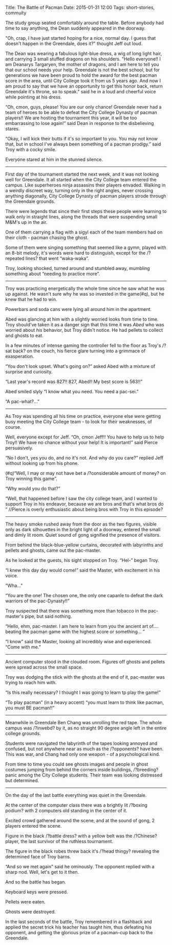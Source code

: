 Title: The Battle of Pacman
Date: 2015-01-31 12:00
Tags: short-stories, commuity

The study group seated comfortably around the table.
Before anybody had time to say anything, the Dean suddenly appeared in the doorway.

"Oh, crap, I have just started hoping for a nice, normal day. I guess that doesn't happen in the Greendale, does it?" thought Jeff out loud.

The Dean was wearing a fabulous light-blue dress, a wig of long light hair, and carrying 3 small stuffed dragons on his shoulders. "Hello everyone!! I am Deanarys Targaryen, the mother of dragons, and I am here to tell you that our school needs your help. Greendale is not the best school, but for generations we have been proud to hold the award for the best pacman score in the area, until City College took it from us 5 years ago. And now I am proud to say that we have an opportunity to get this honor back, return Greendale it's throne, so to speak." said he in a loud and cheerful voice while pointing at his dress.

<!-- PELICAN_END_SUMMARY -->

“Oh, cmon, guys, please! You are our only chance! Greendale never had a team of heroes to be able to defeat the City College Dynasty of pacman players!! We are hosting the tournament this year, it will be too embarrassing to lose again!” said Dean in response to the disbelieving  stares.

“Okay, I will kick their butts if it's so important to you. You may not know that, but in school I've always been something of a pacman prodigy.” said Troy with a cocky smile.

Everyone stared at him in the stunned silence.

---

First day of the tournament started the next week, and it was not looking well for Greendale.
It all started when the City College team entered the campus.
Like superheroes ninja assassins their players envaded.
Walking in a weirdly discreet way, turning only in the right angles, never crossing anything diagonally, City College Dynasty of pacman players strode through the Greendale grounds.

There were legends that since their first steps these people were learning to walk only in straight lines, along the threads that were suspending small M&M's up in the air.

One of them carrying a flag with a sigyl each of the team members had on their cloth - pacman chasing the ghost.

Some of them were singing something that seemed like a gymn, played with an 8-bit melody, it's words were hard to distinguish, except for the /?repeated lines? that went “waka-waka”.

Troy, looking shocked, turned around and stumbled away, mumbling something about “needing to practice more”.

---

Troy was practicing energetically the whole time since he saw what he was up against.
He wasn't sure why he was so invested in the game(#q), but he knew that he had to win.

Powerbars and soda cans were lying all around him in the apartment.

Abed was glancing at him with a slightly worried looks from time to time. Troy should've taken it as a danger sign that this time it was *Abed* who was worried about *his*  behavior, but Troy didn't notice. He had pellets to collect and ghosts to eat.

In a few minutes of intense gaming the controller fell to the floor as Troy's /?sat back? on the couch, his fierce glare turning into a grimmace of exasperation.

“You don't look upset. What's going on?” asked Abed with a mixture of surprise and curiosity.

“Last year's record was 827!! 827, Abed!! My best score is 563!!”

Abed smiled slyly “I know what you need. You need a pac-sei.”

“A pac-what?…”

---

As Troy was spending all his time on practice, everyone else were getting busy meeting the City College team - to look for their weaknesses, of course.

Well, everyone except for Jeff.
“Oh, cmon Jeff!! You have to help us to help Troy!! We have no chance without your help! It is important!” said Pierce persuasively.

“No I don't, yes you do, and no it's not. And why do you care?” replied Jeff without looking up from his phone.

(#q)“Well, I may or may not have bet a /?considerable amount of money? on Troy winning this game”.

“Why would you do that?”

“Well, that happened before I saw the city college team, and I wanted to support Troy in his endeavor, because we are bros and that's what bros do ” //Pierce is overly enthusiastic about being bros with Troy in this episode?

---

The heavy smoke rushed away from the door as the two figures, visible only as dark silhouettes in the bright light of a doorway, entered the small and dimly lit room. Quiet sound of gong signified the presence of visitors.

From behind the black-blue-yellow curtains, decorated with labyrinths and pellets and ghosts, came out the pac-master.

As he looked at the guests, his sight stopped on Troy.
“Hel-” began Troy.

“I knew this day day would come!” said the Master, with excitement in his voice. 

"Wha…"

“You are the one! The chosen one, the only one capanle to defeat the dark warriors of the pac-Dynasty!!”

Troy suspected that there was something more than tobacco in the pac-master's pipe, but said nothing.

“Hello, ehm, pac-master. I am here to learn from you the ancient art of…. beating the pacman game with the highest score or something… ”

“I know” said the Master, looking all incredibly wise and experienced. “Come with me.”

---

Ancient computer stood in the clouded room.
Figures off ghosts and pellets were spread across the small space.

Troy was dodging the stick with the ghosts at the end of it, pac-master was trying to reach him with.

“Is this really necessary? I thought I was going to learn tp play the game!”

“To play pacman” (in a heavy accent) “you must learn to think like pacman, you must BE pacman!!”

---

Meanwhile in Greendale Ben Chang was unrolling the red tape. The whole campus was /?inwebd? by it, as no straight 90 degree angle left in the entire college grounds.

Students were navigated the labyrinth of the tapes looking annoyed and confused, but not anywhere near as much as the /?opponents? have been. This was war, and Chang had only one weapon - of a psychological kind.

From time to time you could see ghosts images and people in ghost costumes jumping from behind the corners inside buildings, /?breeding? panic among the City College students. 
Their team was looking distressed but determined.

---

On the day of the last battle everything was quiet in the Greendale.

At the center of the computer class there was a brightly lit /?boxing podium? with 2 computers old standing in the center of it.

Excited crowd gathered around the scene, and at the sound of gong, 2 players entered the scene.

Figure in the black /?battle dress? with a yellow belt was the /?Chinese? player, the last survivor of the ruthless tournament.

The figure in the black robes threw back it's /?head thingy? revealing the determined face of Troy barns.

“And so we met again" said he ominously.
The opponent replied with a sharp nod.
Well, let's get to it then.

And so the battle has began.

Keyboard keys were pressed.

Pellets were eaten.

Ghosts were destroyed.

In the last seconds of the battle, Troy remembered in a flashback and applied the secret trick his teacher has taught him, thus defeating his opponent, and getting the glorious prize of a pacman-cup back to the Greendale.





